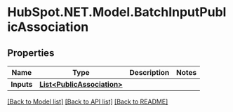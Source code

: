 # HubSpot.NET.Model.BatchInputPublicAssociation

## Properties

Name | Type | Description | Notes
------------ | ------------- | ------------- | -------------
**Inputs** | [**List&lt;PublicAssociation&gt;**](PublicAssociation.md) |  | 

[[Back to Model list]](../README.md#documentation-for-models) [[Back to API list]](../README.md#documentation-for-api-endpoints) [[Back to README]](../README.md)

